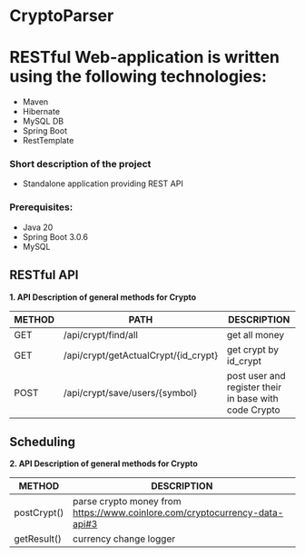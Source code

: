 # CryptoParser

# RESTful Web-application is written using the following technologies:

- Maven
- Hibernate
- MySQL DB
- Spring Boot
- RestTemplate

### Short description of the project

- Standalone application providing REST API

### Prerequisites:

- Java 20
- Spring Boot 3.0.6
- MySQL

## RESTful API

**1. API Description of general methods for Crypto**

 METHOD | PATH                                 | DESCRIPTION                                          
--------|--------------------------------------|------------------------------------------------------
 GET    | /api/crypt/find/all                  | get all money                                     
 GET    | /api/crypt/getActualCrypt/{id_crypt} | get crypt by id_crypt
 POST   | /api/crypt/save/users/{symbol}       | post user and register their in base with code Crypto           


## Scheduling

**2. API Description of general methods for Crypto**

 METHOD        | DESCRIPTION                                          
---------------|------------------------------------------------------
 postCrypt()   |  parse crypto money from https://www.coinlore.com/cryptocurrency-data-api#3            
 getResult()   |  currency change logger  
